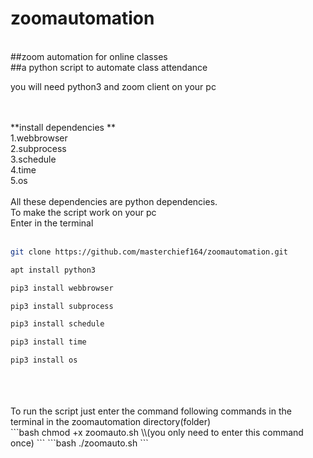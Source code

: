 # zoomautomation
<br>
##zoom automation for online classes
<br>
##a python script to automate class attendance
<br>

you will need python3 and zoom client on your pc
<br>
<br>
<br>


**install dependencies **
<br>
1.webbrowser
<br>
2.subprocess
<br>
3.schedule
<br>
4.time
<br>
5.os
<br>
<br>
All these dependencies are python dependencies.
<br>
To make the script work on your pc
<br>
Enter in the terminal 
<br>
<br>
```bash
git clone https://github.com/masterchief164/zoomautomation.git
```
```bash
apt install python3
```
```bash
pip3 install webbrowser
```
```bash
pip3 install subprocess
```
```bash
pip3 install schedule
```
```bash
pip3 install time
```
```bash
pip3 install os
```
<br>
<br>
<br>
To run the script just enter the command following commands in the terminal in the zoomautomation directory(folder)
<br>
```bash
chmod +x zoomauto.sh  \\(you only need to enter this command once)
```
```bash
./zoomauto.sh
```
